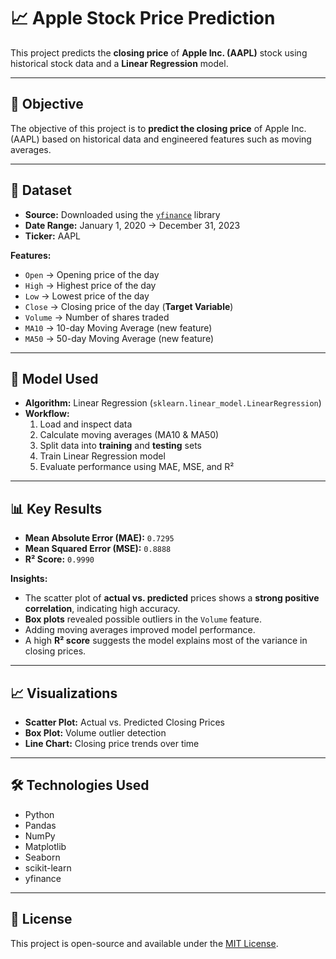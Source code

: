 # 📈 Apple Stock Price Prediction

This project predicts the **closing price** of **Apple Inc. (AAPL)** stock using historical stock data and a **Linear Regression** model.

---

## 🎯 Objective
The objective of this project is to **predict the closing price** of Apple Inc. (AAPL) based on historical data and engineered features such as moving averages.

---

## 📂 Dataset

- **Source:** Downloaded using the [`yfinance`](https://pypi.org/project/yfinance/) library  
- **Date Range:** January 1, 2020 → December 31, 2023  
- **Ticker:** AAPL

**Features:**
- `Open` → Opening price of the day  
- `High` → Highest price of the day  
- `Low` → Lowest price of the day  
- `Close` → Closing price of the day (**Target Variable**)  
- `Volume` → Number of shares traded  
- `MA10` → 10-day Moving Average (new feature)  
- `MA50` → 50-day Moving Average (new feature)  

---

## 🤖 Model Used
- **Algorithm:** Linear Regression (`sklearn.linear_model.LinearRegression`)  
- **Workflow:**
  1. Load and inspect data  
  2. Calculate moving averages (MA10 & MA50)  
  3. Split data into **training** and **testing** sets  
  4. Train Linear Regression model  
  5. Evaluate performance using MAE, MSE, and R²  

---

## 📊 Key Results

- **Mean Absolute Error (MAE):** `0.7295`  
- **Mean Squared Error (MSE):** `0.8888`  
- **R² Score:** `0.9990`  

**Insights:**
- The scatter plot of **actual vs. predicted** prices shows a **strong positive correlation**, indicating high accuracy.  
- **Box plots** revealed possible outliers in the `Volume` feature.  
- Adding moving averages improved model performance.  
- A high **R² score** suggests the model explains most of the variance in closing prices.

---

## 📈 Visualizations
- **Scatter Plot:** Actual vs. Predicted Closing Prices  
- **Box Plot:** Volume outlier detection  
- **Line Chart:** Closing price trends over time  

---

## 🛠️ Technologies Used
- Python  
- Pandas  
- NumPy  
- Matplotlib  
- Seaborn  
- scikit-learn  
- yfinance  

---

## 📜 License
This project is open-source and available under the [MIT License](LICENSE).
